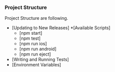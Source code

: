### Project Structure

Project Structure are following.

* [Updating to New Releases]
*[Available Scripts]
  * [npm start]
  * [npm test]
  * [npm run ios]
  * [npm run android]
  * [npm run eject]
* [Writing and Running Tests]
* [Environment Variables]

